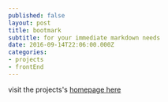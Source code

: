```yaml
---
published: false
layout: post
title: bootmark
subtitle: for your immediate markdown needs
date: 2016-09-14T22:06:00.000Z
categories:
- projects
- frontEnd
---
```

visit the projects's [homepage here](https://obedm503.github.io/bootmark/)
